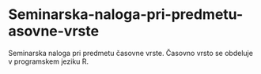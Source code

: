 # Seminarska-naloga-pri-predmetu-asovne-vrste
Seminarska naloga pri predmetu časovne vrste. Časovno vrsto se obdeluje v programskem jeziku R.
